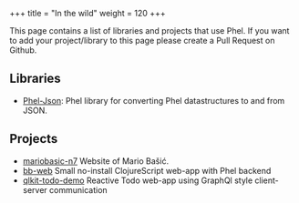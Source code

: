 +++
title = "In the wild"
weight = 120
+++

This page contains a list of libraries and projects that use Phel. If you want to add your project/library to this page please create a Pull Request on Github.

## Libraries

* [Phel-Json](https://github.com/mabasic/phel-json): Phel library for converting Phel datastructures to and from JSON.


## Projects

* [mariobasic-n7](https://github.com/mabasic/mariobasic-n7) Website of Mario Bašić.
* [bb-web](https://github.com/kloimhardt/bb-web#phelphp-backend) Small no-install ClojureScript web-app with Phel backend
* [qlkit-todo-demo](https://github.com/kloimhardt/qlkit-todo-demo) Reactive Todo web-app using GraphQl style client-server communication



